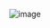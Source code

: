 ![image](https://github.com/AdielsonMedeiros/wpp-web-clone/assets/101524335/a584bd0d-acb8-4f92-8e36-bfeba13888f2)
